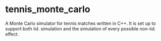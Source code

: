 # tennis_monte_carlo
A Monte Carlo simulator for tennis matches written in C++. It is set up to support both iid. simulation and the simulation of every possible non-iid. effect.
